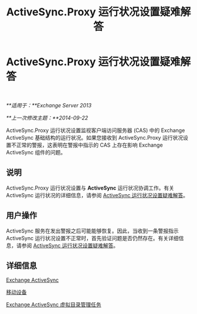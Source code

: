 ﻿---
title: ActiveSync.Proxy 运行状况设置疑难解答
TOCTitle: ActiveSync.Proxy 运行状况设置疑难解答
ms:assetid: f10acbb8-4d2e-43fb-b3a5-6dbb7a529e04
ms:mtpsurl: https://technet.microsoft.com/zh-cn/library/ms.exch.scom.activesync.proxy(v=EXCHG.150)
ms:contentKeyID: 53275709
ms.date: 10/08/2015
mtps_version: v=EXCHG.150
ms.translationtype: HT
---

# ActiveSync.Proxy 运行状况设置疑难解答

 

_**适用于：**Exchange Server 2013_

_**上一次修改主题：**2014-09-22_

ActiveSync.Proxy 运行状况设置监视客户端访问服务器 (CAS) 中的 Exchange ActiveSync 基础结构的运行状况。如果您接收到 ActiveSync.Proxy 运行状况设置不正常的警报，这表明在警报中指示的 CAS 上存在影响 Exchange ActiveSync 组件的问题。

## 说明

ActiveSync.Proxy 运行状况设置与 **ActiveSync** 运行状况协调工作。有关 ActiveSync 运行状况的详细信息，请参阅 [ActiveSync 运行状况设置疑难解答](troubleshooting-activesync-health-set.md)。

## 用户操作

ActiveSync 服务在发出警报之后可能能够恢复。因此，当收到一条警报指示 ActiveSync 运行状况设置不正常时，首先验证问题是否仍然存在。有关详细信息，请参阅 [ActiveSync 运行状况设置疑难解答](troubleshooting-activesync-health-set.md)。

## 详细信息

[Exchange ActiveSync](https://technet.microsoft.com/zh-cn/library/aa998357\(v=exchg.150\))

[移动设备](https://technet.microsoft.com/zh-cn/library/bb232129\(v=exchg.150\))

[Exchange ActiveSync 虚拟目录管理任务](https://technet.microsoft.com/zh-cn/library/bb125170\(v=exchg.150\))

